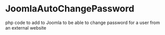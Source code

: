 # JoomlaAutoChangePassword
php code to add to Joomla to be able to change password for a user from an external website
